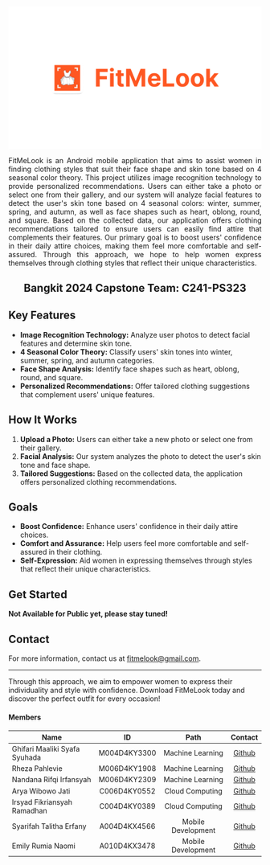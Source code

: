 <p align="center">
  <img align="center" width="700" src="Bangkit Project - FitMeLook.png" />
</p>

<p align="justify">FitMeLook is an Android mobile application that aims to assist women in finding clothing styles that suit their face shape and skin tone based on 4 seasonal color theory. This project utilizes image recognition technology to provide personalized recommendations. Users can either take a photo or select one from their gallery, and our system will analyze facial features to detect the user's skin tone based on 4 seasonal colors: winter, summer, spring, and autumn, as well as face shapes such as heart, oblong, round, and square. Based on the collected data, our application offers clothing recommendations tailored to ensure users can easily find attire that complements their features. Our primary goal is to boost users' confidence in their daily attire choices, making them feel more comfortable and self-assured. Through this approach, we hope to help women express themselves through clothing styles that reflect their unique characteristics.</p>

<h2 align="center">Bangkit 2024 Capstone Team: C241-PS323</h2>

## Key Features

- **Image Recognition Technology:** Analyze user photos to detect facial features and determine skin tone.
- **4 Seasonal Color Theory:** Classify users' skin tones into winter, summer, spring, and autumn categories.
- **Face Shape Analysis:** Identify face shapes such as heart, oblong, round, and square.
- **Personalized Recommendations:** Offer tailored clothing suggestions that complement users' unique features.

## How It Works

1. **Upload a Photo:** Users can either take a new photo or select one from their gallery.
2. **Facial Analysis:** Our system analyzes the photo to detect the user's skin tone and face shape.
3. **Tailored Suggestions:** Based on the collected data, the application offers personalized clothing recommendations.

## Goals

- **Boost Confidence:** Enhance users' confidence in their daily attire choices.
- **Comfort and Assurance:** Help users feel more comfortable and self-assured in their clothing.
- **Self-Expression:** Aid women in expressing themselves through styles that reflect their unique characteristics.

## Get Started
**Not Available for Public yet, please stay tuned!**

## Contact

For more information, contact us at [fitmelook@gmail.com](mailto:fitmelook@gmail.com).

---

Through this approach, we aim to empower women to express their individuality and style with confidence. Download FitMeLook today and discover the perfect outfit for every occasion!

#### Members
| Name                              | ID            | Path               | Contact                                              |
| --------------------------------- |:-------------:|:------------------:|:---------------------------------------------------:|
| Ghifari Maaliki Syafa Syuhada     | M004D4KY3300  | Machine Learning   | [Github](https://github.com/gmaaliki)                        |
| Rheza Pahlevie                    | M006D4KY1908  | Machine Learning   | [Github](https://github.com/rhezapahlevie15)                        |
| Nandana Rifqi Irfansyah           | M006D4KY2309  | Machine Learning   | [Github](https://github.com/nandanarifqii)                        |
| Arya Wibowo Jati                  | C006D4KY0552  | Cloud Computing    | [Github](https://github.com/jateez)                  |
| Irsyad Fikriansyah Ramadhan       | C004D4KY0389  | Cloud Computing    | [Github](https://github.com/IrsyadFikriansyah)                        |
| Syarifah Talitha Erfany           | A004D4KX4566  | Mobile Development | [Github](https://github.com/tlithaee)                        |
| Emily Rumia Naomi                 | A010D4KX3478  | Mobile Development | [Github](https://github.com/emilyrumia)                        |
